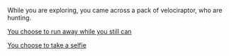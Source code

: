 While you are exploring, you came across a pack of velociraptor, who are hunting.

[You choose to run away while you still can](death1.md)

[You choose to take a selfie](death2.md)